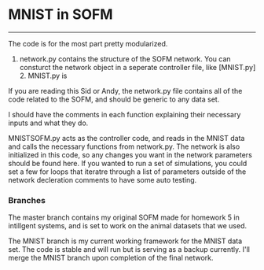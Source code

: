 # MNIST in SOFM

---

The code is for the most part pretty modularized. 

1. network.py contains the structure of the SOFM network. You can consturct the network object in a seperate controller file, like [MNIST.py]
    2. MNIST.py is 



If you are reading this Sid or Andy, the network.py file contains all of the code related to the SOFM, and should be generic to any data set.

I should have the comments in each function explaining their necessary inputs and what they do.

MNISTSOFM.py acts as the controller code, and reads in the MNIST data and calls the necessary functions from network.py. The network is also initialized in this code, so any changes you want in the network parameters should be found here. If you wanted to run a set of simulations, you could set a few for loops that iteratre through a list of parameters outside of the network decleration comments to have some auto testing.

### Branches

The master branch contains my original SOFM made for homework 5 in intillgent systems, and is set to work on the animal datasets that we used. 

The MNIST branch is my current working framework for the MNIST data set. The code is stable and will run but is serving as a backup currently. I'll merge the MNIST branch upon completion of the final network. 